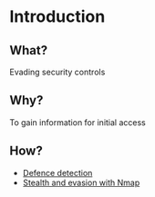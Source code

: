 # Introduction

## What?

Evading security controls

## Why?

To gain information for initial access

## How?

* [Defence detection](defence.md)
* [Stealth and evasion with Nmap](nmap.md)

